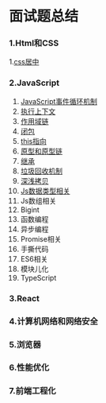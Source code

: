 # 面试题总结

### 1.Html和CSS

   1.[css居中](https://github.com/KeyNGAdnil/accumulate/blob/master/博文库/css居中.md)

### 2.JavaScript

1. [JavaScript事件循环机制](https://github.com/KeyNGAdnil/accumulate/blob/master/博文库/js%20EventLoop.md)
2. [执行上下文](https://github.com/KeyNGAdnil/accumulate/blob/master/博文库/执行上下文.md)
3. [作用域链](https://github.com/KeyNGAdnil/accumulate/blob/master/博文库/作用域链.md)
4. [闭包](https://github.com/KeyNGAdnil/accumulate/blob/master/博文库/闭包.md)
5. [this指向](https://github.com/KeyNGAdnil/accumulate/blob/master/博文库/this指向.md)
6. [原型和原型链](https://github.com/KeyNGAdnil/accumulate/blob/master/博文库/原型和原型链.md)
7. [继承](https://github.com/KeyNGAdnil/accumulate/blob/master/博文库/继承.md)
8. [垃圾回收机制](https://github.com/KeyNGAdnil/accumulate/blob/master/博文库/垃圾回收机制.md)
11. [深浅拷贝](https://github.com/KeyNGAdnil/accumulate/blob/master/博文库/深浅拷贝.md)
12. [Js数据类型相关](https://github.com/KeyNGAdnil/accumulate/blob/master/博文库/数据类型检测与转换.md)
13. Js数组相关
14. Bigint
15. 函数编程
17. 异步编程
15. Promise相关
16. 手撕代码
17. ES6相关
18. 模块儿化
19. TypeScript

### 3.React

### 4.计算机网络和网络安全

### 5.浏览器

### 6.性能优化

### 7.前端工程化

